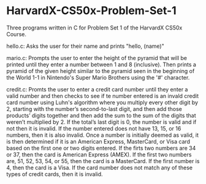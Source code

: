 # HarvardX-CS50x-Problem-Set-1
Three programs written in C for Problem Set 1 of the HarvardX CS50x Course.

hello.c: Asks the user for their name and prints "hello, (name)"

mario.c: Prompts the user to enter the height of the pyramid that will be printed until they enter a number between 1 and 8 (inclusive). Then prints a pyramid of the given height similar to the pyramid seen in the beginning of the World 1-1 in Nintendo's Super Mario Brothers using the '#' character.

credit.c: Promts the user to enter a credit card number until they enter a valid number and then checks to see if te number entered is an invald credit card number using Luhn's algorithm where you multiply every other digit by 2, starting with the number’s second-to-last digit, and then add those products’ digits together and then add the sum to the sum of the digits that weren’t multiplied by 2. If the total’s last digit is 0, the number is valid and if not then it is invalid. If the number entered does not have 13, 15, or 16 numbers, then it is also invalid. Once a number is initially deemed as valid, it is then determined if it is an American Express, MasterCard, or Visa card based on the first one or two digits entered. If the firts two numbers are 34 or 37, then the card is American Express (AMEX). If the first two numbers are, 51, 52, 53, 54, or 55, then the card is a MasterCard. If the first number is 4, then the card is a Visa. If the card number does not match any of these types of credit cards, then it is invalid.
